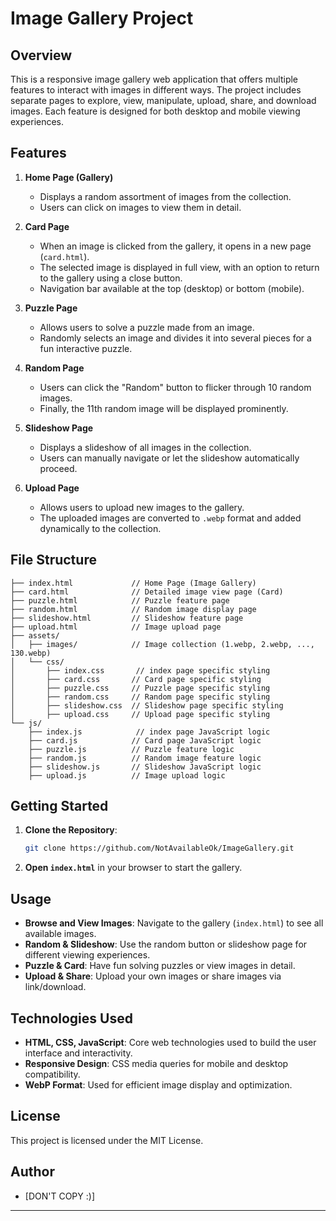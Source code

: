 # Image Gallery Project

## Overview 
This is a responsive image gallery web application that offers multiple features to interact with images in different ways. The project includes separate pages to explore, view, manipulate, upload, share, and download images. Each feature is designed for both desktop and mobile viewing experiences.

## Features

1. **Home Page (Gallery)**
   - Displays a random assortment of images from the collection.
   - Users can click on images to view them in detail.

2. **Card Page**
   - When an image is clicked from the gallery, it opens in a new page (`card.html`).
   - The selected image is displayed in full view, with an option to return to the gallery using a close button.
   - Navigation bar available at the top (desktop) or bottom (mobile).

3. **Puzzle Page**
   - Allows users to solve a puzzle made from an image.
   - Randomly selects an image and divides it into several pieces for a fun interactive puzzle.

4. **Random Page**
   - Users can click the "Random" button to flicker through 10 random images.
   - Finally, the 11th random image will be displayed prominently.

5. **Slideshow Page**
   - Displays a slideshow of all images in the collection.
   - Users can manually navigate or let the slideshow automatically proceed.

6. **Upload Page**
   - Allows users to upload new images to the gallery.
   - The uploaded images are converted to `.webp` format and added dynamically to the collection.

## File Structure

```
├── index.html             // Home Page (Image Gallery)
├── card.html              // Detailed image view page (Card)
├── puzzle.html            // Puzzle feature page
├── random.html            // Random image display page
├── slideshow.html         // Slideshow feature page
├── upload.html            // Image upload page
├── assets/
│   ├── images/            // Image collection (1.webp, 2.webp, ..., 130.webp)
│   └── css/
│       ├── index.css       // index page specific styling
│       ├── card.css       // Card page specific styling
│       ├── puzzle.css     // Puzzle page specific styling
│       ├── random.css     // Random page specific styling
│       ├── slideshow.css  // Slideshow page specific styling
│       ├── upload.css     // Upload page specific styling
└── js/
    ├── index.js            // index page JavaScript logic
    ├── card.js            // Card page JavaScript logic
    ├── puzzle.js          // Puzzle feature logic
    ├── random.js          // Random image feature logic
    ├── slideshow.js       // Slideshow JavaScript logic
    ├── upload.js          // Image upload logic
```

## Getting Started

1. **Clone the Repository**:
   ```bash
   git clone https://github.com/NotAvailableOk/ImageGallery.git
   ```
2. **Open `index.html`** in your browser to start the gallery.

## Usage

- **Browse and View Images**: Navigate to the gallery (`index.html`) to see all available images.
- **Random & Slideshow**: Use the random button or slideshow page for different viewing experiences.
- **Puzzle & Card**: Have fun solving puzzles or view images in detail.
- **Upload & Share**: Upload your own images or share images via link/download.

## Technologies Used

- **HTML, CSS, JavaScript**: Core web technologies used to build the user interface and interactivity.
- **Responsive Design**: CSS media queries for mobile and desktop compatibility.
- **WebP Format**: Used for efficient image display and optimization.

## License

This project is licensed under the MIT License.

## Author

- [DON'T COPY :)]

---
